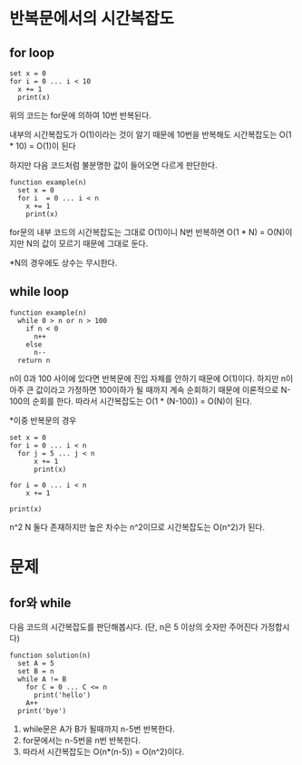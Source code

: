 # 반복문에서의 시간복잡도

## for loop
```
set x = 0
for i = 0 ... i < 10
  x += 1
  print(x)
```
위의 코드는 for문에 의하여 10번 반복된다. 

내부의 시간복잡도가 O(1)이라는 것이 알기 때문에 10번을 반복해도 시간복잡도는 O(1 * 10) = O(1)이 된다

하지만 다음 코드처럼 불분명한 값이 들어오면 다르게 판단한다.
```
function example(n)
  set x = 0
  for i  = 0 ... i < n
    x += 1
    print(x) 
```
for문의 내부 코드의 시간복잡도는 그대로 O(1)이니 N번 반복하면 O(1 * N) = O(N)이지만 N의 값이 모르기 때문에 그대로 둔다.

*N의 경우에도 상수는 무시한다.


## while loop
```
function example(n)
  while 0 > n or n > 100
    if n < 0
      n++
    else
      n--
  return n
```

n이 0과 100 사이에 있다면 반복문에 진입 자체를 안하기 때문에 O(1)이다. 하지만 n이 아주 큰 값이라고 가정하면 100이하가 될 때까지 계속 순회하기 때문에 이론적으로 N-100의 순회를 한다. 따라서 시간복잡도는 O(1 * (N-100)) = O(N)이 된다.

*이중 반복문의 경우 
```
set x = 0
for i = 0 ... i < n
  for j = 5 ... j < n
      x += 1
      print(x)

for i = 0 ... i < n
    x += 1

print(x)
```

n^2 N 둘다 존재하지만 높은 차수는 n^2이므로 
시간복잡도는 O(n^2)가 된다.

# 문제
## for와 while
다음 코드의 시간복잡도를 판단해봅시다. (단, n은 5 이상의 숫자만 주어진다 가정합시다)
```
function solution(n)
  set A = 5
  set B = n
  while A != B
    for C = 0 ... C <= n
      print('hello')
    A++
  print('bye')
```

1. while문은 A가 B가 될때까지 n-5번 반복한다.
2. for문에서는 n-5번을 n번 반복한다.
3. 따라서 시간복잡도는 O(n*(n-5)) = O(n^2)이다.


